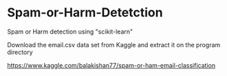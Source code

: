 # Spam-or-Harm-Detetction
Spam or Harm detection using "scikit-learn"

Download the email.csv data set from Kaggle and extract it on the program directory

https://www.kaggle.com/balakishan77/spam-or-ham-email-classification

